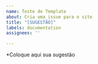 ```yaml
---
name: Teste de Template
about: Cria uma issue para o site
title: "[SUGESTÃO]"
labels: documentation
assignees: ''

---
```


*Coloque aqui sua sugestão
